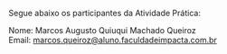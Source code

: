 Segue abaixo os participantes da Atividade Prática:

Nome: Marcos Augusto Quiuqui Machado Queiroz
</br>
Email: marcos.queiroz@aluno.faculdadeimpacta.com.br
